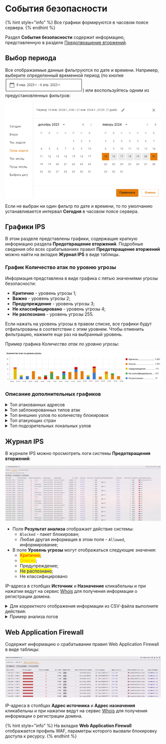 
# События безопасности

{% hint style="info" %}
Все графики формируются в часовом поясе сервера.
{% endhint %}

Раздел **События безопасности** содержит информацию, представленную в разделе [Предотвращение вторжений](/settings/access-rules/ips/README.md).

## Выбор периода

Все отображаемые данные фильтруются по дате и времени. Например, выберите определенный временной период (по кнопке ![](/.gitbook/assets/icon-calendar.png)) или воспользуйтесь одним из предустановленных фильтров:

![](/.gitbook/assets/security-events.gif)

<!-- Доступные варианты: сегодня, вчера, текущая неделя, прошлая неделя, текущий месяц, прошлый месяц. -->

Если не выбран ни один фильтр по дате и времени, то по умолчанию устанавливается интервал **Сегодня** в часовом поясе сервера.

## Графики IPS

В этом разделе представлены графики, содержащие краткую информацию раздела **Предотвращение вторжений**. Подробные сведения обо всех срабатываниях правил **Предотвращение вторжений** можно найти на вкладке **Журнал IPS** в виде таблицы.  

### График Количество атак по уровню угрозы

Информация представлена в виде графика с пятью значениями угрозы безопасности:
* **Критично** - уровень угрозы 1;
* **Важно** - уровень угрозы 2;
* **Предупреждение** - уровень угрозы 3;
* **Не классифицировано** - уровень угрозы 4;
* **Не распознано** - уровень угрозы 255.
  
Если нажать на уровень угрозы в правом списке, все графики будут отфильтрованы в соответствии с этим уровнем. Чтобы отменить фильтрацию, нажмите еще раз на выбранный уровень.

Пример графика *Количество атак по уровню угрозы*:

![](/.gitbook/assets/security-events1.png)

### Описание дополнительных графиков

<details>

<summary>Топ атакованных адресов</summary>

В топ атакованных попадают как внешние, так и внутренние адреса. Один из примеров, когда атакованный адрес является внешним, - работа трояна изнутри защищаемой сети.

</details>

<details>

<summary>Топ заблокированных типов атак</summary>

График подсчитывает статистику типов атак (например, типы атак *Черный список IP-адресов* или *Попытки получения привилегий администратора*) по количеству срабатываний с этим типом атаки.

</details>

<details>

<summary>Топ внешних узлов по количеству блокировок</summary>

График содержит информацию о внешних адресах и количестве блокировок по ним.

</details>

<details>

<summary>Топ атакующих стран</summary>

Топ атакующих стран строится по IP-адресам, полученным при срабатывании правил в разделе **Предотвращение вторжений**. Если IP-адрес не геокодируется в наименование страны, такой адрес не отображается в виджете. \
По этой причине локальные IP-адреса не отображаются в виджете.

</details>

<details>

<summary>Топ подозрительных локальных узлов</summary>

В топ попадают как авторизованные, так и не авторизованные пользователи, запросы которых блокировались.

</details>

## Журнал IPS

В журнале IPS можно просмотреть логи системы **Предотвращения вторжений**:

![](/.gitbook/assets/security-events3.png)

* Поле **Результат анализа** отображает действие системы: 
  * `Blocked` - пакет блокирован; 
  * Любая другая информация в этом поле - `Allowed`, информирование;
* В поле **Уровень угрозы** могут отображаться следующие значения:
  * <mark style="color:red;">Критично</mark>;
  * <mark style="color:orange;">Опасно</mark>;
  * Предупреждение;
  * <mark style="color:blue;">Не распознано</mark>;
  * Не классифицировано

IP-адреса в столбцах **Источник** и **Назначение** кликабельны и при нажатии ведут на сервис [Whois](https://www.nic.ru/whois/?searchWord) для получения информации о регистрации домена.

<details>

<summary>Для корректного отображения информации из CSV-файла выполните действия:</summary>

1\. Скачайте CSV-файл с логами системы **Предотвращения вторжений** за определенный период по соответствующей кнопке;

2\. Откройте CSV-файл в MS Excel и выделите весь первый столбец;

3\. Перейдите на вкладку **Данные** и нажмите кнопку **Текст по столбцам**; 

4\. В открывшемся окне выберите **с разделителями** и нажмите **Далее**:

![](/.gitbook/assets/log.png)

5\. В блоке **Символом-разделителем является:**  выберите **запятая** и нажмите **Далее**:

![](/.gitbook/assets/log1.png)

6\. В блоке **Формат данных столбца** выберите **Текстовый** и нажмите **Готово**:

![](/.gitbook/assets/log2.png)

</details>

<details>

<summary>Пример анализа логов</summary>

Предупреждение системы **Предотвращения вторжений**:

![](/.gitbook/assets/ips1.png)

На вкладке **Правила** откройте найденную группу по **Событию безопасности**, нажмите на ![](/.gitbook/assets/icon-eye.png) и в ней найдите сработавшее правило по его ID:

`alert http $EXTERNAL_NET any -> any any (msg:"ET SCAN Zmap User-Agent (Inbound)"; flow:established,to_server; http.user_agent; content:"Mozilla/5.0 zgrab/0.x"; depth:21; endswith; classtype:network-scan; sid:2029054; rev:2; metadata:created_at 2019_11_26, former_category SCAN, updated_at 2020_10_23;)`

Проанализируйте IP-адрес, с которым была попытка подозрительного соединения, через [whois](https://www.nic.ru/whois/).

</details>

## Web Application Firewall

Содержит информацию о срабатывании правил Web Application Firewall в виде таблицы:

![](/.gitbook/assets/security-events2.png)

IP-адреса в столбцах **Адрес источника** и **Адрес назначения** кликабельны и при нажатии ведут на сервис [Whois](https://www.nic.ru/whois/?searchWord) для получения информации о регистрации домена.

{% hint style="info" %}
На вкладке **Web Application Firewall** отображается профиль WAF, параметры которого вызвали блокировку доступа к ресурсу.
{% endhint %}
